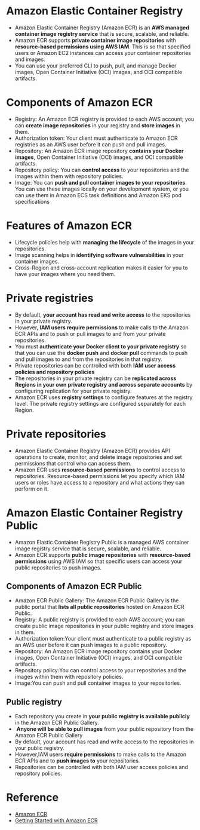 # Amazon Elastic Container Registry
+ Amazon Elastic Container Registry (Amazon ECR) is an **AWS managed container image registry service** that is secure, scalable, and reliable.
+ Amazon ECR supports **private container image repositories** with **resource-based permissions using AWS IAM**. This is so that specified users or Amazon EC2 instances can access your container repositories and images.
+ You can use your preferred CLI to push, pull, and manage Docker images, Open Container Initiative (OCI) images, and OCI compatible artifacts.
# Components of Amazon ECR
+ Registry: An Amazon ECR registry is provided to each AWS account; you can **create image repositories** in your registry and **store images** in them.
+ Authorization token: Your client must authenticate to Amazon ECR registries as an AWS user before it can push and pull images.
+ Repository: An Amazon ECR image repository **contains your Docker images**, Open Container Initiative (OCI) images, and OCI compatible artifacts.
+ Repository policy: You can **control access** to your repositories and the images within them with repository policies. 
+ Image: You can **push and pull container images to your repositories**. You can use these images locally on your development system, or you can use them in Amazon ECS task definitions and Amazon EKS pod specifications
# Features of Amazon ECR
+ Lifecycle policies help with **managing the lifecycle** of the images in your repositories. 
+ Image scanning helps in **identifying software vulnerabilities** in your container images.
+ Cross-Region and cross-account replication makes it easier for you to have your images where you need them. 
# Private registries
+ By default, **your account has read and write access** to the repositories in your private registry.
+ However, **IAM users require permissions** to make calls to the Amazon ECR APIs and to push or pull images to and from your private repositories.
+ You must **authenticate your Docker client to your private registry** so that you can use the **docker push** and **docker pull** commands to push and pull images to and from the repositories in that registry.
+ Private repositories can be controlled with both **IAM user access policies and repository policies**
+ The repositories in your private registry can be **replicated across Regions in your own private registry and across separate accounts** by configuring replication for your private registry. 
+ Amazon ECR uses **registry settings** to configure features at the registry level. The private registry settings are configured separately for each Region.
# Private repositories
+ Amazon Elastic Container Registry (Amazon ECR) provides API operations to create, monitor, and delete image repositories and set permissions that control who can access them.
+ Amazon ECR uses **resource-based permissions** to control access to repositories. Resource-based permissions let you specify which IAM users or roles have access to a repository and what actions they can perform on it. 
# Amazon Elastic Container Registry Public
+ Amazon Elastic Container Registry Public is a managed AWS container image registry service that is secure, scalable, and reliable.
+ Amazon ECR supports **public image repositories** with **resource-based permissions** using AWS IAM so that specific users can access your public repositories to push images.
## Components of Amazon ECR Public
+ Amazon ECR Public Gallery: The Amazon ECR Public Gallery is the public portal that **lists all public repositories** hosted on Amazon ECR Public.
+ Registry: A public registry is provided to each AWS account; you can create public image repositories in your public registry and store images in them. 
+ Authorization token:Your client must authenticate to a public registry as an AWS user before it can push images to a public repository. 
+ Repository: An Amazon ECR image repository contains your Docker images, Open Container Initiative (OCI) images, and OCI compatible artifacts. 
+ Repository policy:You can control access to your repositories and the images within them with repository policies. 
+ Image:You can push and pull container images to your repositories. 
## Public registry
+ Each repository you create in **your public registry is available publicly** in the Amazon ECR Public Gallery.
+  **Anyone will be able to pull images** from your public repository from the Amazon ECR Public Gallery
+ By default, your account has read and write access to the repositories in your public registry.
+ However,IAM users **require permissions** to make calls to the Amazon ECR APIs and to **push images to** your repositories.
+ Repositories can be controlled with both IAM user access policies and repository policies. 

# Reference
+ [Amazon ECR](https://docs.aws.amazon.com/AmazonECR/latest/userguide/what-is-ecr.html)
+ [Getting Started with Amazon ECR](https://explore.skillbuilder.aws/learn/course/14289/play/63065/getting-started-with-amazon-ecr)